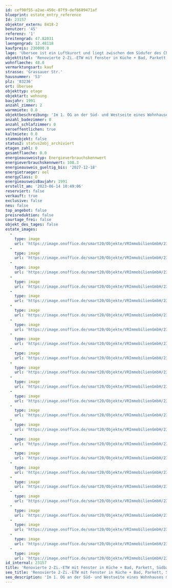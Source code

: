 ```yaml
---
id: cef98f55-a2ae-450c-87f9-def6689471af
blueprint: estate_entry_reference
Id: 23157
objektnr_extern: 8418-2
benutzer: '45'
referenz: '1'
breitengrad: 47.82031
laengengrad: 12.48118
kaufpreis: 230000.0
lage: 'Übersee ist ein Luftkurort und liegt zwischen dem Südufer des Chiemsees und den Chiemgauer Bergen und gehört zu den größten Gemeinden des Chiemgaus mit eigenem Bahnhof und A8-Anschlussstelle *** Mit dem Fahrrad ist die beliebte Chiemsee-Promenade in ca. 10 Min. erreichbar. Wenige Geh-Minuten zu: Bahnhof, Geschäfte, Ärzte etc. *** Bushaltestelle nebenan'
objekttitel: 'Renovierte 2-Zi.-ETW mit Fenster in Küche + Bad, Parkett, Südbalkon und Garagenplatz'
wohnflaeche: 48.0
vermarktungsart: kauf
strasse: 'Grassauer Str.'
hausnummer: '53'
plz: '83236'
ort: Übersee
objekttyp: etage
objektart: wohnung
baujahr: 1991
anzahl_zimmer: 2
warmmiete: 0.0
objektbeschreibung: 'Im 1. OG an der Süd- und Westseite eines Wohnhauses mit 13 Einheiten *** Juli 2023 wurde die Wohnung frisch renoviert *** Eichenparkett und im Bad helle Fliesen *** Bad mit Wanne, Fenster und Waschmaschinenplatz *** Außenrollos *** Kellerabteil *** Tiefgaragenstellplatz *** Gemeinschaftlicher Fahrradraum *** Hausgeld mtl. 281,10 € (inkl. 40,10 € Rücklage) *** Zweitwohnsitz erlaubt'
anzahl_badezimmer: 0
anzahl_schlafzimmer: 0
veroeffentlichen: true
kaltmiete: 0.0
stammobjekt: false
status2: status2obj_archiviert
etagen_zahl: 0
gesamtflaeche: 0.0
energieausweistyp: Energieverbrauchskennwert
energieverbrauchskennwert: 108.3
energieausweis_gueltig_bis: '2027-12-18'
energietraeger: oel
energyClass: D
energieausweisBaujahr: 1991
erstellt_am: '2023-06-14 10:49:06'
reserviert: false
verkauft: true
exclusive: false
neu: false
top_angebot: false
preisreduktion: false
courtage_frei: false
objekt_des_tages: false
estate_images:
  -
    type: image
    url: 'https://image.onoffice.de/smart20/Objekte/VRImmobilienGmbH/23157/726cd93e-1d80-4f1a-82b3-538db0189367.jpg'
  -
    type: image
    url: 'https://image.onoffice.de/smart20/Objekte/VRImmobilienGmbH/23157/5be457f0-07ba-415c-9794-dbd2ac3a3394.jpg'
  -
    type: image
    url: 'https://image.onoffice.de/smart20/Objekte/VRImmobilienGmbH/23157/033cc2f0-e935-4ac1-93c4-1bb2334cd06c.jpg'
  -
    type: image
    url: 'https://image.onoffice.de/smart20/Objekte/VRImmobilienGmbH/23157/c092df47-9c35-4a00-adf7-add31e62a3b0.jpg'
  -
    type: image
    url: 'https://image.onoffice.de/smart20/Objekte/VRImmobilienGmbH/23157/a43ac259-0126-4490-b2ab-57f5460c0063.jpg'
  -
    type: image
    url: 'https://image.onoffice.de/smart20/Objekte/VRImmobilienGmbH/23157/e3787224-be2f-468c-9a6e-4213b99a99b3.jpg'
  -
    type: image
    url: 'https://image.onoffice.de/smart20/Objekte/VRImmobilienGmbH/23157/6271a6c4-834e-4b78-8eb6-088bc5e88d6b.jpg'
  -
    type: image
    url: 'https://image.onoffice.de/smart20/Objekte/VRImmobilienGmbH/23157/3b784ade-cd4f-401a-b32d-18cd75143926.jpg'
  -
    type: image
    url: 'https://image.onoffice.de/smart20/Objekte/VRImmobilienGmbH/23157/59092c79-73df-44b9-ac69-17e9dac20a09.jpg'
  -
    type: image
    url: 'https://image.onoffice.de/smart20/Objekte/VRImmobilienGmbH/23157/8f27d6c4-fb10-451e-9d7c-6e34cd912e68.jpg'
  -
    type: image
    url: 'https://image.onoffice.de/smart20/Objekte/VRImmobilienGmbH/23157/8ea37203-119b-41c2-9acd-b9097fd5d079.jpg'
  -
    type: image
    url: 'https://image.onoffice.de/smart20/Objekte/VRImmobilienGmbH/23157/849bd721-e340-4bbd-86ed-500af9929a3a.jpg'
  -
    type: image
    url: 'https://image.onoffice.de/smart20/Objekte/VRImmobilienGmbH/23157/6afee59b-f90e-402f-866f-f602ea466e53.jpg'
  -
    type: image
    url: 'https://image.onoffice.de/smart20/Objekte/VRImmobilienGmbH/23157/5d803d31-bc89-47ad-8155-a8918dcc608f.jpg'
  -
    type: image
    url: 'https://image.onoffice.de/smart20/Objekte/VRImmobilienGmbH/23157/c7c1ace6-86a8-4fea-9e0f-2a0925624de1.jpg'
  -
    type: image
    url: 'https://image.onoffice.de/smart20/Objekte/VRImmobilienGmbH/23157/c3570335-d1e5-4179-92d3-9a5f2c0b9873.jpg'
  -
    type: image
    url: 'https://image.onoffice.de/smart20/Objekte/VRImmobilienGmbH/23157/bfa389f8-6beb-432f-925a-4908f17222c9.jpg'
  -
    type: image
    url: 'https://image.onoffice.de/smart20/Objekte/VRImmobilienGmbH/23157/412903ca-c54c-4c6b-95ae-d95869415ee1.jpg'
  -
    type: image
    url: 'https://image.onoffice.de/smart20/Objekte/VRImmobilienGmbH/23157/46b4e0a5-2ff2-4de0-b314-ea3ba032272e.jpg'
  -
    type: image
    url: 'https://image.onoffice.de/smart20/Objekte/VRImmobilienGmbH/23157/c54f53c1-b11c-4f84-be85-4496412a2647.jpg'
  -
    type: image
    url: 'https://image.onoffice.de/smart20/Objekte/VRImmobilienGmbH/23157/8db70dd4-7818-4321-ba51-2b81a00cdf71.jpg'
  -
    type: image
    url: 'https://image.onoffice.de/smart20/Objekte/VRImmobilienGmbH/23157/21688e41-3744-431e-b5c4-a262cf3009f1.jpg'
  -
    type: image
    url: 'https://image.onoffice.de/smart20/Objekte/VRImmobilienGmbH/23157/519cabe4-d3fb-4baa-8428-6f20c459b283.jpg'
id_internal: 23157
title: 'Renovierte 2-Zi.-ETW mit Fenster in Küche + Bad, Parkett, Südbalkon und Garagenplatz'
seo_title: 'Renovierte 2-Zi.-ETW mit Fenster in Küche + Bad, Parkett, Südbalkon und Garagenplatz'
seo_description: 'Im 1. OG an der Süd- und Westseite eines Wohnhauses mit 13 Einheiten *** Juli 2023 wurde die Wohnung frisch renoviert *** Eichenparkett und im Bad helle Fliese'
---
```


